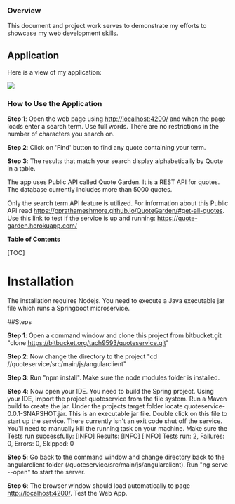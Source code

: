 ### Overview

This document and project work serves to demonstrate my efforts to showcase my web development skills.

## Application

Here is a view of my application:

![](https://bitbucket.org/tach9593/quoteservice/raw/6cafce3b07fb461cb798dc290c891402307467e6/GardenQuotesProject.png)

### How to Use the Application

**Step 1**: Open the web page using [http://localhost:4200/](http://localhost:4200/) and when the page loads enter a search term. Use full words. There are no restrictions in the number of characters you search on.

**Step 2**: Click on 'Find' button to find any quote containing your term.

**Step 3**: The results that match your search display alphabetically by Quote in a table.

The app uses Public API called Quote Garden.  It is a REST API for quotes. The database currently includes more than 5000 quotes.  

Only the search term API feature is utilized. For information about this Public API read https://pprathameshmore.github.io/QuoteGarden/#get-all-quotes.
Use this link to test if the service is up and running: https://quote-garden.herokuapp.com/

**Table of Contents**

[TOC]

# Installation

The installation requires Nodejs.  You need to execute a Java executable jar file which runs a Springboot microservice.

##Steps

**Step 1**: Open a command window and clone this project from bitbucket.git "clone https://bitbucket.org/tach9593/quoteservice.git"

**Step 2**: Now change the directory to the project "cd /<project path>/quoteservice/src/main/js/angularclient"

**Step 3**: Run "npm install".  Make sure the node modules folder is installed. 

**Step 4**: Now open your IDE.  You need to build the Spring project. Using your IDE, import the project quoteservice from the file system. Run a Maven build to create the jar.   Under the projects target folder locate quoteservice-0.0.1-SNAPSHOT.jar.  This is an executable jar file. Double click on this file to start up the service. There currently isn't an exit code shut off the service. You'll need to manually kill the running task on your machine.
Make sure the Tests run successfully:
[INFO] Results:
[INFO] 
[INFO] Tests run: 2, Failures: 0, Errors: 0, Skipped: 0


**Step 5**: Go back to the command window and change directory back to the angularclient folder (/quoteservice/src/main/js/angularclient).  Run "ng serve --open" to start the server. 

**Step 6**: The browser window should load automatically to page [http://localhost:4200/](http://localhost:4200/). Test the Web App.
